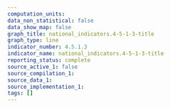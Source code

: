 ```yaml
---
computation_units:
data_non_statistical: false
data_show_map: false
graph_title: national_indicators.4-5-1-3-title
graph_type: line
indicator_number: 4.5.1.3
indicator_name: national_indicators.4-5-1-3-title
reporting_status: complete
source_active_1: false
source_compilation_1:
source_data_1:
source_implementation_1:
tags: []
---
```

